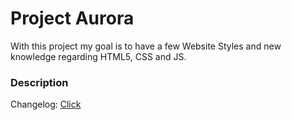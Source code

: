 # Project Aurora

With this project my goal is to have a few Website Styles and new knowledge regarding HTML5, CSS and JS.

### Description

Changelog: [Click](https://github.com/Official-Husko/Project-Aurora/blob/pixel-dev/github-related/changelog.md)
